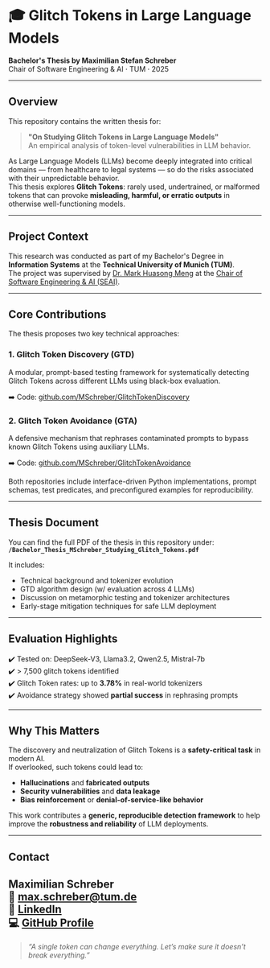 # 🎓 Glitch Tokens in Large Language Models

**Bachelor's Thesis by Maximilian Stefan Schreber**  
Chair of Software Engineering & AI · TUM · 2025

---

## Overview

This repository contains the written thesis for:

> **"On Studying Glitch Tokens in Large Language Models"**  
> An empirical analysis of token-level vulnerabilities in LLM behavior.

As Large Language Models (LLMs) become deeply integrated into critical domains — from healthcare to legal systems — so do the risks associated with their unpredictable behavior.  
This thesis explores **Glitch Tokens**: rarely used, undertrained, or malformed tokens that can provoke **misleading, harmful, or erratic outputs** in otherwise well-functioning models.

---

## Project Context

This research was conducted as part of my Bachelor's Degree in **Information Systems** at the **Technical University of Munich (TUM)**.  
The project was supervised by [Dr. Mark Huasong Meng](https://www.cs.cit.tum.de/seai/team/mark-huasong-meng/) at the [Chair of Software Engineering & AI (SEAI)](https://www.cs.cit.tum.de/seai/).

---

## Core Contributions

The thesis proposes two key technical approaches:

### 1. Glitch Token Discovery (GTD)  
A modular, prompt-based testing framework for systematically detecting Glitch Tokens across different LLMs using black-box evaluation.

➡️ Code: [github.com/MSchreber/GlitchTokenDiscovery](https://github.com/MSchreber/GlitchTokenDiscovery)

### 2. Glitch Token Avoidance (GTA)  
A defensive mechanism that rephrases contaminated prompts to bypass known Glitch Tokens using auxiliary LLMs.

➡️ Code: [github.com/MSchreber/GlitchTokenAvoidance](https://github.com/MSchreber/GlitchTokenAvoidance)

Both repositories include interface-driven Python implementations, prompt schemas, test predicates, and preconfigured examples for reproducibility.

---

## Thesis Document

You can find the full PDF of the thesis in this repository under:  
**`/Bachelor_Thesis_MSchreber_Studying_Glitch_Tokens.pdf`**

It includes:
- Technical background and tokenizer evolution
- GTD algorithm design (w/ evaluation across 4 LLMs)
- Discussion on metamorphic testing and tokenizer architectures
- Early-stage mitigation techniques for safe LLM deployment

---

## Evaluation Highlights

✔️ Tested on: DeepSeek-V3, Llama3.2, Qwen2.5, Mistral-7b  
✔️ > 7,500 glitch tokens identified  
✔️ Glitch Token rates: up to **3.78%** in real-world tokenizers  
✔️ Avoidance strategy showed **partial success** in rephrasing prompts

---

## Why This Matters

The discovery and neutralization of Glitch Tokens is a **safety-critical task** in modern AI.  
If overlooked, such tokens could lead to:
- **Hallucinations** and **fabricated outputs**
- **Security vulnerabilities** and **data leakage**
- **Bias reinforcement** or **denial-of-service-like behavior**

This work contributes a **generic, reproducible detection framework** to help improve the **robustness and reliability** of LLM deployments.

---

## Contact

Maximilian Schreber  
📧 max.schreber@tum.de  
🔗 [LinkedIn](www.linkedin.com/in/maximilian-stefan-schreber-209513299)  
💻 [GitHub Profile](https://github.com/MSchreber) 
---

> *“A single token can change everything. Let’s make sure it doesn’t break everything.”*